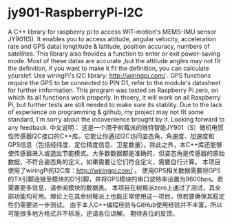 # jy901-RaspberryPi-I2C
A C++ library for raspberry pi to access WIT-motion's MEMS-IMU sensor JY901(S). It enables you to access attitude, angular velocity, acceleration rate and GPS data( longtitude & latitude, position accuracy, numbers of satellites. This library also frovides a function to enter or exit power-saving mode. Most of these datas are accurate ,but the attitude angles may not fit the definition, if you want to make it fit the definition, you can calculate yourslef.
Use wiringPi's I2C library: http://wiringpi.com/ .
GPS functions require the GPS to be connected to PIN D1, refer to the module's datasheet for further imformation.
This program was tested on Raspberry Pi zero, on which its all functions work properly. In thoery, it will work on all Raspberry Pi, but further tests are still needed to make sure its stablity.
Due to the lack of experience on programming & github, my project may not fit some standard, I'm sorry about the incovenience brought by it.
Looking forward to any feedback.
中文说明：
这是一个用于树莓派的维特智能JY901（S）微机电惯性传感器I2C接口的C++库。它能让你通过I2C访问姿态角、角速度、加速度和GPS信息（包括经纬度、定位精度信息、卫星数量）。除此之外，本C++库还能够使传感器进入或退出节能模式。大多数数据都是准确的，但姿态角是传感器的原始数据，不符合姿态角的定义，如果需要让它们符合定义，需要自行计算。
本项目使用了wiringPi的I2C库：http://wiringpi.com/ 。
使用GPS相关数据需要将GPS的TX引脚连接至模块的D1引脚，并将GPS模块的串口波特率设置为9600bps。若需要更多信息，请参阅模块的数据表。
本项目在树莓派zero上通过了测试，其全部功能均可用。理论上在其余树莓派上也能正常使用这一项目，但若要确保其稳定性仍需要进一步测试。
由于本人C++编程经验与GitHub使用经验并不丰富，所以可能很多地方格式并不标准，还请各位谅解。
期待各位的反馈。
